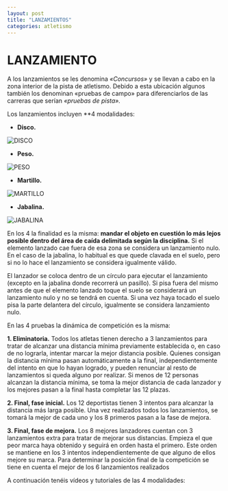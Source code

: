 ```yaml
---
layout: post
title: "LANZAMIENTOS"
categories: atletismo
---
```


# LANZAMIENTO

A los lanzamientos se les denomina *«Concursos»* y se llevan a cabo en la zona interior de la pista de atletismo. Debido a esta ubicación algunos también los denominan «pruebas de campo» para diferenciarlos de las carreras que serían *«pruebas de pista».*

Los lanzamientos incluyen **4 modalidades: 
* **Disco.** 

![DISCO](https://danieledufis.github.io/images_text/atletismo_lanzamiento%20de%20disco.jpg)

* **Peso.** 

![PESO](https://danieledufis.github.io/images_text/atletismo_lanzamiento%20peso.jpg)

* **Martillo.**

![MARTILLO](https://danieledufis.github.io/images_text/atletismo_lanzamiento%20martillo.jpg)

* **Jabalina.** 

![JABALINA](https://danieledufis.github.io/images_text/atletismo_lanzamiento%20jabalina.jpg)

En los 4 la finalidad es la misma: **mandar el objeto en cuestión lo más lejos posible dentro del área de caída delimitada según la disciplina.** Si el elemento lanzado cae fuera de esa zona se considera un lanzamiento nulo. En el caso de la jabalina, lo habitual es que quede clavada en el suelo, pero si no lo hace el lanzamiento se considera igualmente válido.

El lanzador se coloca dentro de un círculo para ejecutar el lanzamiento (excepto en la jabalina donde recorrerá un pasillo). Si pisa fuera del mismo antes de que el elemento lanzado toque el suelo se considerará un lanzamiento nulo y no se tendrá en cuenta. Si una vez haya tocado el suelo pisa la parte delantera del círculo, igualmente se considera lanzamiento nulo.

En las 4 pruebas la dinámica de competición es la misma:

**1. Eliminatoria.** Todos los atletas tienen derecho a 3 lanzamientos para tratar de alcanzar una distancia mínima previamente establecida o, en caso de no lograrla, intentar marcar la mejor distancia posible.
Quienes consigan la distancia mínima pasan automáticamente a la final, independientemente del intento en que lo hayan logrado, y pueden renunciar al resto de lanzamientos si queda alguno por realizar.
Si menos de 12 personas alcanzan la distancia mínima, se toma la mejor distancia de cada lanzador y los mejores pasan a la final hasta completar las 12 plazas.

**2. Final, fase inicial.** Los 12 deportistas tienen 3 intentos para alcanzar la distancia más larga posible. Una vez realizados todos los lanzamientos, se tomará la mejor de cada uno y los 8 primeros pasan a la fase de mejora.

**3. Final, fase de mejora.** Los 8 mejores lanzadores cuentan con 3 lanzamientos extra para tratar de mejorar sus distancias. Empieza el que peor marca haya obtenido y seguirá en orden hasta el primero. Este orden se mantiene en los 3 intentos independientemente de que alguno de ellos mejore su marca. Para determinar la posición final de la competición se tiene en cuenta el mejor de los 6 lanzamientos realizados

A continuación tenéis vídeos y tutoriales de las 4 modalidades:
